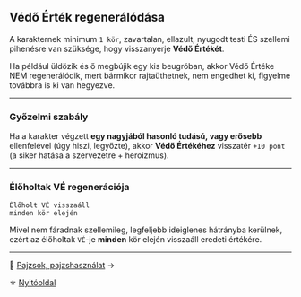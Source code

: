 ## Védő Érték regenerálódása

A karakternek minimum `1 kör`, zavartalan, ellazult, nyugodt testi ÉS szellemi pihenésre van szüksége, hogy visszanyerje **Védő Értékét**.

Ha például üldözik és ő megbújik egy kis beugróban, akkor Védő Értéke NEM regenerálódik, mert bármikor rajtaüthetnek, nem engedhet ki, figyelme továbbra is ki van hegyezve.

---
### Győzelmi szabály

Ha a karakter végzett **egy nagyjából hasonló tudású, vagy erősebb** ellenfelével (úgy hiszi, legyőzte), akkor **Védő Értékéhez** visszatér `+10 pont` (a siker hatása a szervezetre + heroizmus).

---
### Élőholtak VÉ regenerációja

```
Élőholt VÉ visszaáll
minden kör elején
```

Mivel nem fáradnak szellemileg, legfeljebb ideiglenes hátrányba kerülnek, ezért az élőholtak `VÉ`-je **minden** kör elején visszaáll eredeti értékére.

---

🔗 [Pajzsok, pajzshasználat](064_02_09_pajzsok_pajzshasznalat.md) →

⚜️ [Nyitóoldal](start.md#6-harcrendszer-%EF%B8%8F)
